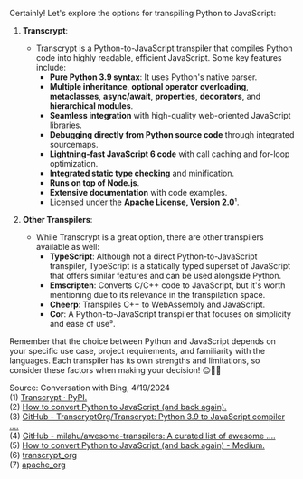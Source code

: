 Certainly! Let's explore the options for transpiling Python to JavaScript:

1. **Transcrypt**:
   - Transcrypt is a Python-to-JavaScript transpiler that compiles Python code into highly readable, efficient JavaScript. Some key features include:
     - **Pure Python 3.9 syntax**: It uses Python's native parser.
     - **Multiple inheritance**, **optional operator overloading**, **metaclasses**, **async/await**, **properties**, **decorators**, and **hierarchical modules**.
     - **Seamless integration** with high-quality web-oriented JavaScript libraries.
     - **Debugging directly from Python source code** through integrated sourcemaps.
     - **Lightning-fast JavaScript 6 code** with call caching and for-loop optimization.
     - **Integrated static type checking** and minification.
     - **Runs on top of Node.js**.
     - **Extensive documentation** with code examples.
     - Licensed under the **Apache License, Version 2.0**¹.

2. **Other Transpilers**:
   - While Transcrypt is a great option, there are other transpilers available as well:
     - **TypeScript**: Although not a direct Python-to-JavaScript transpiler, TypeScript is a statically typed superset of JavaScript that offers similar features and can be used alongside Python.
     - **Emscripten**: Converts C/C++ code to JavaScript, but it's worth mentioning due to its relevance in the transpilation space.
     - **Cheerp**: Transpiles C++ to WebAssembly and JavaScript.
     - **Cor**: A Python-to-JavaScript transpiler that focuses on simplicity and ease of use⁵.

Remember that the choice between Python and JavaScript depends on your specific use case, project requirements, and familiarity with the languages. Each transpiler has its own strengths and limitations, so consider these factors when making your decision! 😊🐍🚀

Source: Conversation with Bing, 4/19/2024  
(1) [Transcrypt · PyPI.](https://pypi.org/project/Transcrypt/)  
(2) [How to convert Python to JavaScript (and back again).](https://www.infoworld.com/article/3209651/how-to-convert-python-to-javascript-and-back-again.html)  
(3) [GitHub - TranscryptOrg/Transcrypt: Python 3.9 to JavaScript compiler ....](https://github.com/TranscryptOrg/Transcrypt)  
(4) [GitHub - milahu/awesome-transpilers: A curated list of awesome ....](https://github.com/milahu/awesome-transpilers)  
(5) [How to convert Python to JavaScript (and back again) - Medium.](https://medium.com/@techrobot45/how-to-convert-python-to-javascript-and-back-again-3db7a143e49f)  
(6) [transcrypt_org](https://www.transcrypt.org)  
(7) [apache_org](https://www.apache.org/licenses/LICENSE-2.0)  
